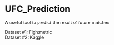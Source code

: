 # UFC_Prediction
A useful tool to predict the result of future matches   

Dataset #1: Fightmetric   
Dataset #2: Kaggle   

